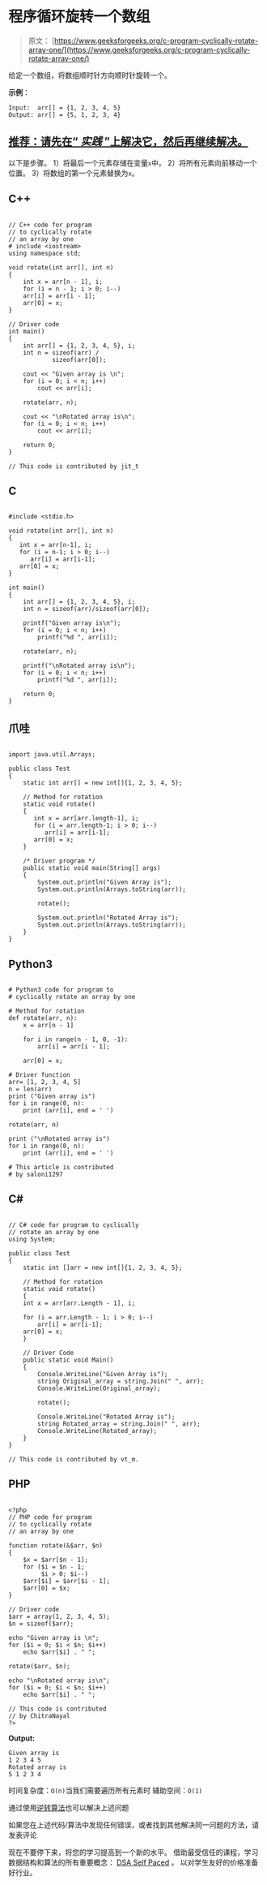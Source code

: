 # 程序循环旋转一个数组

> 原文： [https://www.geeksforgeeks.org/c-program-cyclically-rotate-array-one/](https://www.geeksforgeeks.org/c-program-cyclically-rotate-array-one/)

给定一个数组，将数组顺时针方向顺时针旋转一个。

**示例**：

```
Input:  arr[] = {1, 2, 3, 4, 5}
Output: arr[] = {5, 1, 2, 3, 4}

```

## [推荐：请先在“ ***实践*** ”上解决它，然后再继续解决。](https://practice.geeksforgeeks.org/problems/cyclically-rotate-an-array-by-one/0)

以下是步骤。
1）将最后一个元素存储在变量`x`中。
2）将所有元素向前移动一个位置。
3）将数组的第一个元素替换为`x`。

## C++ 

```

// C++ code for program  
// to cyclically rotate 
// an array by one 
# include <iostream> 
using namespace std; 

void rotate(int arr[], int n) 
{ 
    int x = arr[n - 1], i; 
    for (i = n - 1; i > 0; i--) 
    arr[i] = arr[i - 1];  
    arr[0] = x; 
} 

// Driver code 
int main()  
{ 
    int arr[] = {1, 2, 3, 4, 5}, i; 
    int n = sizeof(arr) /  
            sizeof(arr[0]); 

    cout << "Given array is \n"; 
    for (i = 0; i < n; i++) 
        cout << arr[i]; 

    rotate(arr, n); 

    cout << "\nRotated array is\n"; 
    for (i = 0; i < n; i++) 
        cout << arr[i]; 

    return 0; 
} 

// This code is contributed by jit_t 

```

## C

```

#include <stdio.h> 

void rotate(int arr[], int n) 
{ 
   int x = arr[n-1], i; 
   for (i = n-1; i > 0; i--) 
      arr[i] = arr[i-1]; 
   arr[0] = x; 
} 

int main() 
{ 
    int arr[] = {1, 2, 3, 4, 5}, i; 
    int n = sizeof(arr)/sizeof(arr[0]); 

    printf("Given array is\n"); 
    for (i = 0; i < n; i++) 
        printf("%d ", arr[i]); 

    rotate(arr, n); 

    printf("\nRotated array is\n"); 
    for (i = 0; i < n; i++) 
        printf("%d ", arr[i]); 

    return 0; 
}

```

## 爪哇

```

import java.util.Arrays; 

public class Test 
{ 
    static int arr[] = new int[]{1, 2, 3, 4, 5}; 

    // Method for rotation 
    static void rotate() 
    { 
       int x = arr[arr.length-1], i; 
       for (i = arr.length-1; i > 0; i--) 
          arr[i] = arr[i-1]; 
       arr[0] = x; 
    } 

    /* Driver program */
    public static void main(String[] args)  
    { 
        System.out.println("Given Array is"); 
        System.out.println(Arrays.toString(arr)); 

        rotate(); 

        System.out.println("Rotated Array is"); 
        System.out.println(Arrays.toString(arr)); 
    } 
} 

```

## Python3

```

# Python3 code for program to  
# cyclically rotate an array by one 

# Method for rotation 
def rotate(arr, n): 
    x = arr[n - 1] 

    for i in range(n - 1, 0, -1): 
        arr[i] = arr[i - 1]; 

    arr[0] = x; 

# Driver function 
arr= [1, 2, 3, 4, 5] 
n = len(arr) 
print ("Given array is") 
for i in range(0, n): 
    print (arr[i], end = ' ') 

rotate(arr, n) 

print ("\nRotated array is") 
for i in range(0, n): 
    print (arr[i], end = ' ') 

# This article is contributed  
# by saloni1297 

```

## C# 

```

// C# code for program to cyclically 
// rotate an array by one 
using System; 

public class Test 
{ 
    static int []arr = new int[]{1, 2, 3, 4, 5}; 

    // Method for rotation 
    static void rotate() 
    { 
    int x = arr[arr.Length - 1], i; 

    for (i = arr.Length - 1; i > 0; i--) 
        arr[i] = arr[i-1]; 
    arr[0] = x; 
    } 

    // Driver Code 
    public static void Main()  
    { 
        Console.WriteLine("Given Array is"); 
        string Original_array = string.Join(" ", arr); 
        Console.WriteLine(Original_array); 

        rotate(); 

        Console.WriteLine("Rotated Array is"); 
        string Rotated_array = string.Join(" ", arr); 
        Console.WriteLine(Rotated_array); 
    } 
} 

// This code is contributed by vt_m. 

```

## PHP

```

<?php 
// PHP code for program  
// to cyclically rotate 
// an array by one 

function rotate(&$arr, $n) 
{ 
    $x = $arr[$n - 1]; 
    for ($i = $n - 1; 
         $i > 0; $i--) 
    $arr[$i] = $arr[$i - 1];  
    $arr[0] = $x; 
} 

// Driver code 
$arr = array(1, 2, 3, 4, 5); 
$n = sizeof($arr); 

echo "Given array is \n"; 
for ($i = 0; $i < $n; $i++) 
    echo $arr[$i] . " "; 

rotate($arr, $n); 

echo "\nRotated array is\n"; 
for ($i = 0; $i < $n; $i++) 
    echo $arr[$i] . " "; 

// This code is contributed 
// by ChitraNayal 
?> 

```

**Output:**

```
Given array is
1 2 3 4 5
Rotated array is
5 1 2 3 4
```

时间复杂度：`O(n)`当我们需要遍历所有元素时
辅助空间：`O(1)`

通过使用[逆转算法](https://www.geeksforgeeks.org/program-for-array-rotation-continued-reversal-algorithm/)也可以解决上述问题

如果您在上述代码/算法中发现任何错误，或者找到其他解决同一问题的方法，请发表评论

现在不要停下来，将您的学习提高到一个新的水平。 借助最受信任的课程，学习数据结构和算法的所有重要概念： [DSA Self Paced](https://practice.geeksforgeeks.org/courses/dsa-self-paced?utm_source=geeksforgeeks&utm_medium=article&utm_campaign=gfg_article_dsa_content_bottom) 。 以对学生友好的价格准备好行业。
